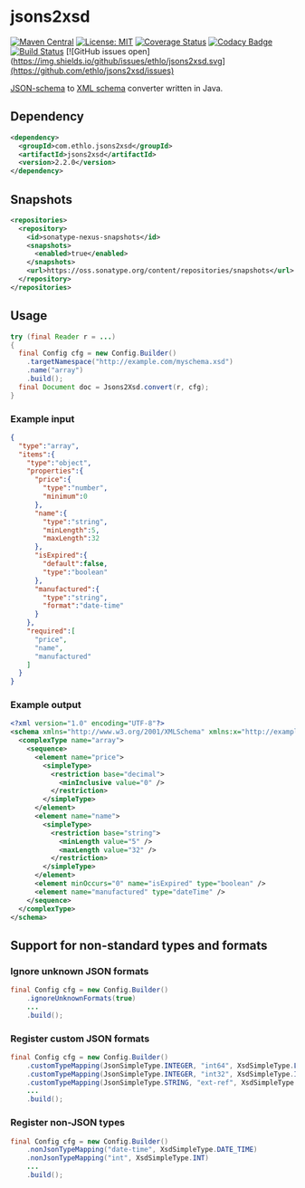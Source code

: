 jsons2xsd
=========
[![Maven Central](https://img.shields.io/maven-central/v/com.ethlo.jsons2xsd/jsons2xsd.svg)](https://search.maven.org/artifact/com.ethlo.jsons2xsd/jsons2xsd)
[![License: MIT](https://img.shields.io/badge/License-MIT-blue.svg)](LICENSE)
[![Coverage Status](https://coveralls.io/repos/github/ethlo/jsons2xsd/badge.svg)](https://coveralls.io/github/ethlo/jsons2xsd)
[![Codacy Badge](https://api.codacy.com/project/badge/Grade/b60e8e4fd0d541c5ac669c971850316f)](https://www.codacy.com/app/ethlo/jsons2xsd?utm_source=github.com&amp;utm_medium=referral&amp;utm_content=ethlo/jsons2xsd&amp;utm_campaign=Badge_Grade)
[![Build Status](https://travis-ci.org/ethlo/jsons2xsd.svg)](https://travis-ci.org/ethlo/jsons2xsd)
[![GitHub issues open](https://img.shields.io/github/issues/ethlo/jsons2xsd.svg](https://github.com/ethlo/jsons2xsd/issues)

[JSON-schema](http://json-schema.org/) to [XML schema](https://www.w3.org/TR/xmlschema11-1/) converter written in Java.

## Dependency
```xml
<dependency>
  <groupId>com.ethlo.jsons2xsd</groupId>
  <artifactId>jsons2xsd</artifactId>
  <version>2.2.0</version>
</dependency>
```
## Snapshots

```xml
<repositories>
  <repository>
    <id>sonatype-nexus-snapshots</id>
    <snapshots>
      <enabled>true</enabled>
    </snapshots>
    <url>https://oss.sonatype.org/content/repositories/snapshots</url>
  </repository>
</repositories>
```

## Usage

```java
try (final Reader r = ...)
{
  final Config cfg = new Config.Builder()
    .targetNamespace("http://example.com/myschema.xsd")
    .name("array")
    .build();
  final Document doc = Jsons2Xsd.convert(r, cfg);
}
```

### Example input
```json
{
  "type":"array",
  "items":{
    "type":"object",
    "properties":{
      "price":{
        "type":"number",
        "minimum":0
      },
      "name":{
        "type":"string",
        "minLength":5,
        "maxLength":32
      },
      "isExpired":{
        "default":false,
        "type":"boolean"
      },
      "manufactured":{
        "type":"string",
        "format":"date-time"
      }
    },
    "required":[
      "price",
      "name",
      "manufactured"
    ]
  }
}
```

### Example output
```xml
<?xml version="1.0" encoding="UTF-8"?>
<schema xmlns="http://www.w3.org/2001/XMLSchema" xmlns:x="http://example.com/myschema.xsd" elementFormDefault="qualified" targetNamespace="http://example.com/myschema.xsd">
  <complexType name="array">
    <sequence>
      <element name="price">
        <simpleType>
          <restriction base="decimal">
            <minInclusive value="0" />
          </restriction>
        </simpleType>
      </element>
      <element name="name">
        <simpleType>
          <restriction base="string">
            <minLength value="5" />
            <maxLength value="32" />
          </restriction>
        </simpleType>
      </element>
      <element minOccurs="0" name="isExpired" type="boolean" />
      <element name="manufactured" type="dateTime" />
    </sequence>
  </complexType>
</schema>
```

## Support for non-standard types and formats

### Ignore unknown JSON formats
```java
final Config cfg = new Config.Builder()
    .ignoreUnknownFormats(true)
    ...
    .build();
```      

### Register custom JSON formats
```java
final Config cfg = new Config.Builder()
    .customTypeMapping(JsonSimpleType.INTEGER, "int64", XsdSimpleType.LONG)
    .customTypeMapping(JsonSimpleType.INTEGER, "int32", XsdSimpleType.INT)
    .customTypeMapping(JsonSimpleType.STRING, "ext-ref", XsdSimpleType.STRING)
    ...
    .build();
```

### Register non-JSON types
```java
final Config cfg = new Config.Builder()
    .nonJsonTypeMapping("date-time", XsdSimpleType.DATE_TIME)
    .nonJsonTypeMapping("int", XsdSimpleType.INT)
    ...
    .build();
```
